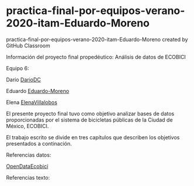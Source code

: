 # practica-final-por-equipos-verano-2020-itam-Eduardo-Moreno
practica-final-por-equipos-verano-2020-itam-Eduardo-Moreno created by GitHub Classroom

Información del proyecto final propedéutico: Análisis de datos de ECOBICI

Equipo 6:

Darío  [DarioDC](https://github.com/DarioDC)

Eduardo [Eduardo-Moreno](https://github.com/Eduardo-Moreno)

Elena [ElenaVillalobos](https://github.com/ElenaVillalobos)

El presente proyecto final tuvo como objetivo analizar bases de datos proporcionadas por el sistema de bicicletas públicas de la Ciudad de México, ECOBICI. 

El trabajo escrito se divide en tres capítulos que describen los objetivos presentados a continación.

Referencias datos:

[OpenDataEcobici](https://www.ecobici.cdmx.gob.mx/es/informacion-del-servicio/open-data)

Referencias texto:
